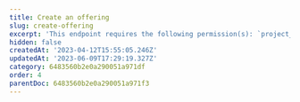 ```yaml
---
title: Create an offering
slug: create-offering
excerpt: 'This endpoint requires the following permission(s): `project_configuration:offerings:read_write`.'
hidden: false
createdAt: '2023-04-12T15:55:05.246Z'
updatedAt: '2023-06-09T17:29:19.327Z'
category: 6483560b2e0a290051a971df
order: 4
parentDoc: 6483560b2e0a290051a971f3
---
```

